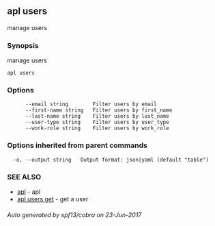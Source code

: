 ## apl users

manage users

### Synopsis


manage users

```
apl users
```

### Options

```
      --email string        Filter users by email
      --first-name string   Filter users by first_name
      --last-name string    Filter users by last_name
      --user-type string    Filter users by user_type
      --work-role string    Filter users by work_role
```

### Options inherited from parent commands

```
  -o, --output string   Output format: json|yaml (default "table")
```

### SEE ALSO
* [apl](apl.md)	 - apl
* [apl users get](apl_users_get.md)	 - get a user

###### Auto generated by spf13/cobra on 23-Jun-2017
